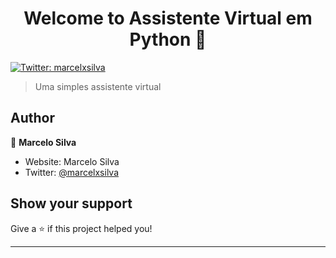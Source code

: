 <h1 align="center">Welcome to Assistente Virtual em Python 👋</h1>
<p>
  <a href="https://twitter.com/marcelxsilva" target="_blank">
    <img alt="Twitter: marcelxsilva" src="https://img.shields.io/twitter/follow/marcelxsilva.svg?style=social" />
  </a>
</p>

> Uma simples assistente virtual

## Author

👤 **Marcelo Silva**

* Website: Marcelo Silva
* Twitter: [@marcelxsilva](https://twitter.com/marcelxsilva)

## Show your support

Give a ⭐️ if this project helped you!

***